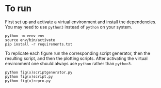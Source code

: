 # To run

First set up and activate a virtual environment and install the dependencies. You
may need to use `python3` instead of `python` on your system.
```
python -m venv env
source env/bin/activate
pip install -r requirements.txt
```
To replicate each figure run the corresponding script generator, then the resulting
script, and then the plotting scripts. After activating the virtual environment
one should always use `python` rather than `python3`.
```
python fig(x)scriptgenerator.py
python fig(x)script.py
python fig(x)repro.py
```
